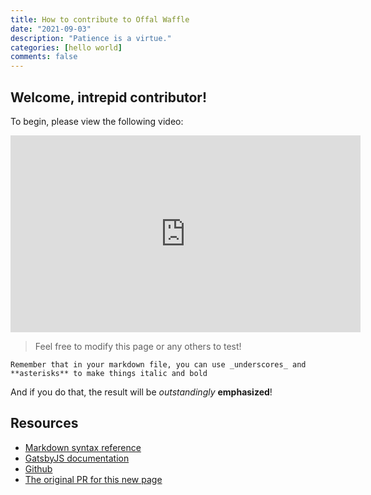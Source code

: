```yaml
---
title: How to contribute to Offal Waffle
date: "2021-09-03"
description: "Patience is a virtue."
categories: [hello world]
comments: false
---
```


## Welcome, intrepid contributor!

To begin, please view the following video:

<iframe width="560" height="315" src="https://www.youtube.com/embed/AYEWsLdLmcc" title="Offal Waffle Writing Dept Intro" frameborder="0" allow="accelerometer; autoplay; clipboard-write; encrypted-media; gyroscope; picture-in-picture" allowfullscreen></iframe>

> Feel free to modify this page or any others to test!

```
Remember that in your markdown file, you can use _underscores_ and **asterisks** to make things italic and bold
```

And if you do that, the result will be _outstandingly_ **emphasized**!

## Resources

- [Markdown syntax reference](https://daringfireball.net/projects/markdown/syntax)
- [GatsbyJS documentation](https://www.gatsbyjs.com/docs/how-to/local-development/)
- [Github](https://docs.github.com/en/desktop/installing-and-configuring-github-desktop/overview/getting-started-with-github-desktop)
- [The original PR for this new page](https://github.com/OffalWaffleWritingDept/dotcom/pull/2)


